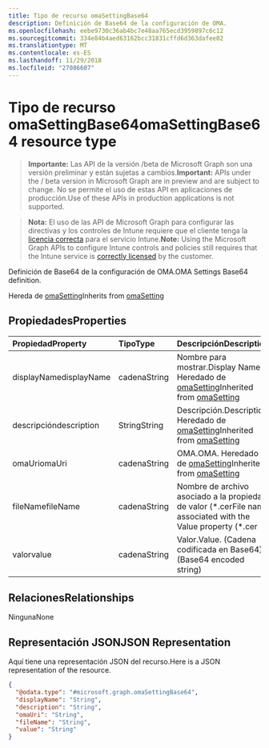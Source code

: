 ```yaml
---
title: Tipo de recurso omaSettingBase64
description: Definición de Base64 de la configuración de OMA.
ms.openlocfilehash: eebe9730c36ab4bc7e48aa765ecd3959897c6c12
ms.sourcegitcommit: 334e84b4aed63162bcc31831cffd6d363dafee02
ms.translationtype: MT
ms.contentlocale: es-ES
ms.lasthandoff: 11/29/2018
ms.locfileid: "27086607"
---
```

# <a name="omasettingbase64-resource-type"></a><span data-ttu-id="d015b-103">Tipo de recurso omaSettingBase64</span><span class="sxs-lookup"><span data-stu-id="d015b-103">omaSettingBase64 resource type</span></span>

> <span data-ttu-id="d015b-104">**Importante:** Las API de la versión /beta de Microsoft Graph son una versión preliminar y están sujetas a cambios.</span><span class="sxs-lookup"><span data-stu-id="d015b-104">**Important:** APIs under the / beta version in Microsoft Graph are in preview and are subject to change.</span></span> <span data-ttu-id="d015b-105">No se permite el uso de estas API en aplicaciones de producción.</span><span class="sxs-lookup"><span data-stu-id="d015b-105">Use of these APIs in production applications is not supported.</span></span>

> <span data-ttu-id="d015b-106">**Nota:** El uso de las API de Microsoft Graph para configurar las directivas y los controles de Intune requiere que el cliente tenga la [licencia correcta](https://go.microsoft.com/fwlink/?linkid=839381) para el servicio Intune.</span><span class="sxs-lookup"><span data-stu-id="d015b-106">**Note:** Using the Microsoft Graph APIs to configure Intune controls and policies still requires that the Intune service is [correctly licensed](https://go.microsoft.com/fwlink/?linkid=839381) by the customer.</span></span>

<span data-ttu-id="d015b-107">Definición de Base64 de la configuración de OMA.</span><span class="sxs-lookup"><span data-stu-id="d015b-107">OMA Settings Base64 definition.</span></span>

<span data-ttu-id="d015b-108">Hereda de [omaSetting](../resources/intune-deviceconfig-omasetting.md)</span><span class="sxs-lookup"><span data-stu-id="d015b-108">Inherits from [omaSetting](../resources/intune-deviceconfig-omasetting.md)</span></span>

## <a name="properties"></a><span data-ttu-id="d015b-109">Propiedades</span><span class="sxs-lookup"><span data-stu-id="d015b-109">Properties</span></span>
|<span data-ttu-id="d015b-110">Propiedad</span><span class="sxs-lookup"><span data-stu-id="d015b-110">Property</span></span>|<span data-ttu-id="d015b-111">Tipo</span><span class="sxs-lookup"><span data-stu-id="d015b-111">Type</span></span>|<span data-ttu-id="d015b-112">Descripción</span><span class="sxs-lookup"><span data-stu-id="d015b-112">Description</span></span>|
|:---|:---|:---|
|<span data-ttu-id="d015b-113">displayName</span><span class="sxs-lookup"><span data-stu-id="d015b-113">displayName</span></span>|<span data-ttu-id="d015b-114">cadena</span><span class="sxs-lookup"><span data-stu-id="d015b-114">String</span></span>|<span data-ttu-id="d015b-115">Nombre para mostrar.</span><span class="sxs-lookup"><span data-stu-id="d015b-115">Display Name.</span></span> <span data-ttu-id="d015b-116">Heredado de [omaSetting](../resources/intune-deviceconfig-omasetting.md)</span><span class="sxs-lookup"><span data-stu-id="d015b-116">Inherited from [omaSetting](../resources/intune-deviceconfig-omasetting.md)</span></span>|
|<span data-ttu-id="d015b-117">descripción</span><span class="sxs-lookup"><span data-stu-id="d015b-117">description</span></span>|<span data-ttu-id="d015b-118">String</span><span class="sxs-lookup"><span data-stu-id="d015b-118">String</span></span>|<span data-ttu-id="d015b-119">Descripción.</span><span class="sxs-lookup"><span data-stu-id="d015b-119">Description.</span></span> <span data-ttu-id="d015b-120">Heredado de [omaSetting](../resources/intune-deviceconfig-omasetting.md)</span><span class="sxs-lookup"><span data-stu-id="d015b-120">Inherited from [omaSetting](../resources/intune-deviceconfig-omasetting.md)</span></span>|
|<span data-ttu-id="d015b-121">omaUri</span><span class="sxs-lookup"><span data-stu-id="d015b-121">omaUri</span></span>|<span data-ttu-id="d015b-122">cadena</span><span class="sxs-lookup"><span data-stu-id="d015b-122">String</span></span>|<span data-ttu-id="d015b-123">OMA.</span><span class="sxs-lookup"><span data-stu-id="d015b-123">OMA.</span></span> <span data-ttu-id="d015b-124">Heredado de [omaSetting](../resources/intune-deviceconfig-omasetting.md)</span><span class="sxs-lookup"><span data-stu-id="d015b-124">Inherited from [omaSetting](../resources/intune-deviceconfig-omasetting.md)</span></span>|
|<span data-ttu-id="d015b-125">fileName</span><span class="sxs-lookup"><span data-stu-id="d015b-125">fileName</span></span>|<span data-ttu-id="d015b-126">cadena</span><span class="sxs-lookup"><span data-stu-id="d015b-126">String</span></span>|<span data-ttu-id="d015b-127">Nombre de archivo asociado a la propiedad de valor (\*.cer</span><span class="sxs-lookup"><span data-stu-id="d015b-127">File name associated with the Value property (\*.cer</span></span> | <span data-ttu-id="d015b-128">\*.CRT</span><span class="sxs-lookup"><span data-stu-id="d015b-128">\*.crt</span></span> | <span data-ttu-id="d015b-129">\*.p7b</span><span class="sxs-lookup"><span data-stu-id="d015b-129">\*.p7b</span></span> | <span data-ttu-id="d015b-130">\* .bin).</span><span class="sxs-lookup"><span data-stu-id="d015b-130">\*.bin).</span></span>|
|<span data-ttu-id="d015b-131">valor</span><span class="sxs-lookup"><span data-stu-id="d015b-131">value</span></span>|<span data-ttu-id="d015b-132">cadena</span><span class="sxs-lookup"><span data-stu-id="d015b-132">String</span></span>|<span data-ttu-id="d015b-133">Valor.</span><span class="sxs-lookup"><span data-stu-id="d015b-133">Value.</span></span> <span data-ttu-id="d015b-134">(Cadena codificada en Base64)</span><span class="sxs-lookup"><span data-stu-id="d015b-134">(Base64 encoded string)</span></span>|

## <a name="relationships"></a><span data-ttu-id="d015b-135">Relaciones</span><span class="sxs-lookup"><span data-stu-id="d015b-135">Relationships</span></span>
<span data-ttu-id="d015b-136">Ninguna</span><span class="sxs-lookup"><span data-stu-id="d015b-136">None</span></span>
## <a name="json-representation"></a><span data-ttu-id="d015b-137">Representación JSON</span><span class="sxs-lookup"><span data-stu-id="d015b-137">JSON Representation</span></span>
<span data-ttu-id="d015b-138">Aquí tiene una representación JSON del recurso.</span><span class="sxs-lookup"><span data-stu-id="d015b-138">Here is a JSON representation of the resource.</span></span>
<!-- {
  "blockType": "resource",
  "@odata.type": "microsoft.graph.omaSettingBase64"
}
-->
``` json
{
  "@odata.type": "#microsoft.graph.omaSettingBase64",
  "displayName": "String",
  "description": "String",
  "omaUri": "String",
  "fileName": "String",
  "value": "String"
}
```





